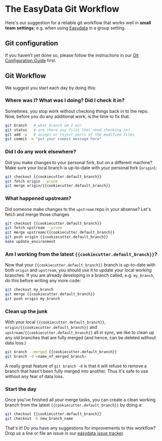 # The EasyData Git Workflow
Here's our suggestion for a reliable git workflow that works well in **small team settings**; e.g. when using [Easydata][easydata] in a group setting.

## Git configuration

If you haven't yet done so, please follow the instrucitons
in our [Git Configuration Guide](git-configuration.md) first.

## Git Workflow

We suggest you start each day by doing this:

### Where was I? What was I doing? Did I check it in?
Sometimes, you stop work without checking things back in to the repo.
Now, before you do any additional work, is the time to fix that.
```bash
git branch   # what branch am I on?
git status   # are there any files that need checking in?
git add -p   # accept or reject parts of the modified files
git commit -m "put your commit message here"
```

### Did I do any work elsewhere?
Did you make changes to your personal fork, but on a different machine? Make sure your local branch is up-to-date with your personal fork (`origin`):
```bash
git checkout {{cookiecutter.default_branch}}
git fetch origin --prune
git merge origin/{{cookiecutter.default_branch}}
```

### What happened upstream?
Did someone make changes to the `upstream` repo in your absense?
Let's fetch and merge those changes

```bash
git checkout {{cookiecutter.default_branch}}
git fetch upstream --prune
git merge upstream/{{cookiecutter.default_branch}}
git push origin {{cookiecutter.default_branch}}
make update_environment
```

### Am I working from the latest `{{cookiecutter.default_branch}}`?
Now that your `{{cookiecutter.default_branch}}` branch is up-to-date with both `origin` and `upstream`, you should use it to update your local working branches. If you are already developing in a branch called, e.g. `my_branch`, do this before writing any more code:

```bash
git checkout my_branch
git merge {{cookiecutter.default_branch}}
git push origin my_branch
```

### Clean up the junk
With your local `{{cookiecutter.default_branch}}`, `origin/{{cookiecutter.default_branch}}` and `upstream/{{cookiecutter.default_branch}}` all in sync, we like to clean up any old branches that are fully merged (and hence, can be deleted without data loss.)
```bash
git branch --merged {{cookiecutter.default_branch}}
git branch -d <name_of_merged_branch>
```
A really great feature of `git branch -d` is that it will refuse to remove a branch that hasn't been fully merged into another. Thus it's safe to use without any fear of data loss.


### Start the day
Once you've finished all your merge tasks, you can create a clean working branch from the latest `{{cookiecutter.default_branch}}` by doing a:
```bash
git checkout {{cookiecutter.default_branch}}
git checkout -b new_branch_name
```

That's it! Do you have any suggestions for improvements to this workflow? Drop us a line or file an issue in our
[easydata issue tracker].

[easydata issue tracker]: https://github.com/hackalog/easydata/issues
[easydata]: https://github.com/hackalog/easydata